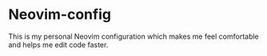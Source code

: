 # Neovim-config
 This is my personal Neovim configuration which makes me feel comfortable and helps me edit code faster.
